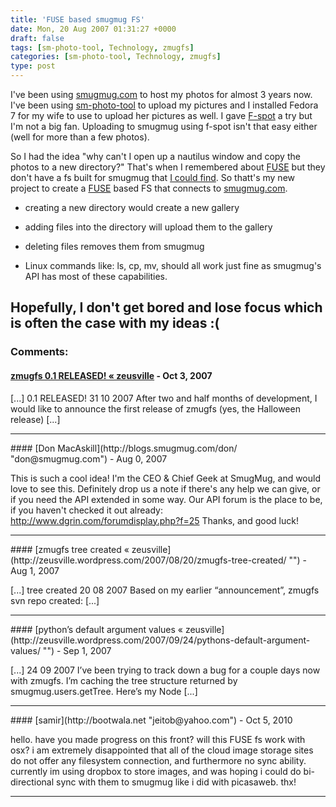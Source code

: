 ```yaml
---
title: 'FUSE based smugmug FS'
date: Mon, 20 Aug 2007 01:31:27 +0000
draft: false
tags: [sm-photo-tool, Technology, zmugfs]
categories: [sm-photo-tool, Technology, zmugfs]
type: post
---
```


I've been using [smugmug.com](http://www.smugmug.com) to host my photos for almost 3 years now. I've been using [sm-photo-tool](http://sm-photo-tool.sourceforge.net/) to upload my pictures and I installed Fedora 7 for my wife to use to upload her pictures as well. I gave [F-spot](http://www.f-spot.org/Main_Page) a try but I'm not a big fan. Uploading to smugmug using f-spot isn't that easy either (well for more than a few photos).

So I had the idea "why can't I open up a nautilus window and copy the photos to a new directory?" That's when I remembered about [FUSE](http://fuse.sourceforge.net/) but they don't have a fs built for smugmug that [I could find](http://fuse.sourceforge.net/wiki/index.php/FileSystems). So thatt's my new project to create a [FUSE](http://fuse.sourceforge.net/) based FS that connects to [smugmug.com](http://www.smugmug.com).

*   creating a new directory would create a new gallery

*   adding files into the directory will upload them to the gallery

*   deleting files removes them from smugmug

*   Linux commands like: ls, cp, mv, should all work just fine as smugmug's API has most of these capabilities.

Hopefully, I don't get bored and lose focus which is often the case with my ideas :(
---
### Comments:
#### [zmugfs 0.1 RELEASED! &laquo; zeusville](http://zeusville.wordpress.com/2007/10/31/zmugfs-01-released/ "") - <time datetime="2007-10-31 23:59:16">Oct 3, 2007</time>

\[...\] 0.1 RELEASED! 31 10 2007 After two and half months of development, I would like to announce the first release of zmugfs (yes, the Halloween release) \[...\]
<hr />
#### [Don MacAskill](http://blogs.smugmug.com/don/ "don@smugmug.com") - <time datetime="2007-08-19 22:58:44">Aug 0, 2007</time>

This is such a cool idea! I'm the CEO & Chief Geek at SmugMug, and would love to see this. Definitely drop us a note if there's any help we can give, or if you need the API extended in some way. Our API forum is the place to be, if you haven't checked it out already: http://www.dgrin.com/forumdisplay.php?f=25 Thanks, and good luck!
<hr />
#### [zmugfs tree created &laquo; zeusville](http://zeusville.wordpress.com/2007/08/20/zmugfs-tree-created/ "") - <time datetime="2007-08-20 00:09:03">Aug 1, 2007</time>

\[...\] tree created 20 08 2007 Based on my earlier “announcement”, zmugfs svn repo created: \[...\]
<hr />
#### [python&#8217;s default argument values &laquo; zeusville](http://zeusville.wordpress.com/2007/09/24/pythons-default-argument-values/ "") - <time datetime="2007-09-24 23:11:02">Sep 1, 2007</time>

\[...\] 24 09 2007 I’ve been trying to track down a bug for a couple days now with zmugfs. I’m caching the tree structure returned by smugmug.users.getTree. Here’s my Node \[...\]
<hr />
#### [samir](http://bootwala.net "jeitob@yahoo.com") - <time datetime="2010-10-15 14:22:29">Oct 5, 2010</time>

hello. have you made progress on this front? will this FUSE fs work with osx? i am extremely disappointed that all of the cloud image storage sites do not offer any filesystem connection, and furthermore no sync ability. currently im using dropbox to store images, and was hoping i could do bi-directional sync with them to smugmug like i did with picasaweb. thx!
<hr />
